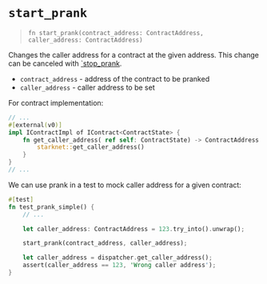 # `start_prank`

> `fn start_prank(contract_address: ContractAddress, caller_address: ContractAddress)`

Changes the caller address for a contract at the given address.
This change can be canceled with [`stop_prank](./stop_prank.md).

- `contract_address` - address of the contract to be pranked
- `caller_address` - caller address to be set

For contract implementation:

```rust
// ...
#[external(v0)]
impl IContractImpl of IContract<ContractState> {
    fn get_caller_address( ref self: ContractState) -> ContractAddress {
        starknet::get_caller_address()
    }
}
// ...
```

We can use prank in a test to mock caller address for a given contract:

```rust
#[test]
fn test_prank_simple() {
    // ...

    let caller_address: ContractAddress = 123.try_into().unwrap();

    start_prank(contract_address, caller_address);

    let caller_address = dispatcher.get_caller_address();
    assert(caller_address == 123, 'Wrong caller address');
}
```